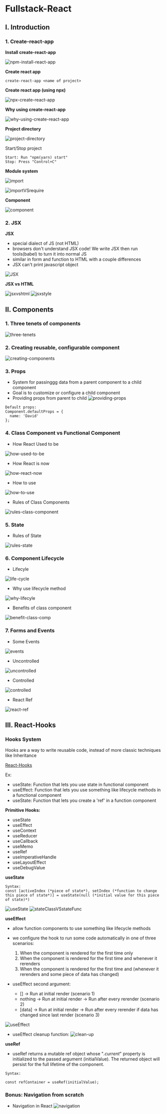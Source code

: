 # Fullstack-React

## I. Introduction

### 1. Create-react-app
**Install create-react-app** 

![npm-install-react-app](https://i.ibb.co/3TNN1XJ/npm-create-react-app.png)

**Create react app**
```
create-react-app <name of project>
```

**Create react app (using npx)**
  
![npx-create-react-app](https://i.ibb.co/y5YTqRq/npx-create-react-app.png)

**Why using create-react-app**

![why-using-create-react-app](https://i.ibb.co/D8m6h8G/using-create-react-app.png)

**Project directory**
  
![project-directory](https://i.ibb.co/vHJvBmC/project-directory.png)

Start/Stop project
```
Start: Run "npm(yarn) start"
Stop: Press "Control+C"
```

**Module system**

![import](https://i.ibb.co/cQstWhN/import-react.png)

![importVSrequire](https://i.ibb.co/RHjNGV0/import-VSrequire.png)

**Component**

![component](https://i.ibb.co/HHGKjyt/component.png)

### 2. JSX
**JSX**
- special dialect of JS (not HTML)
- browsers don't understand JSX code! We write JSX then run tools(babel) to turn it into normal JS
- similar in form and function to HTML with a couple differences
- JSX can't print javascript object
  
![JSX](https://i.ibb.co/PgBGtMg/JSX.png)

**JSX vs HTML**

![jsxvshtml](https://i.ibb.co/rvGN8bp/JSXvs-HTML.png)
![jsxstyle](https://i.ibb.co/qjmrcbb/style-JSX.png)

## II. Components
### 1. Three tenets of components

![three-tenets](https://i.ibb.co/T1H9ZRm/three-tenets.png)

### 2. Creating reusable, configurable component

![creating-components](https://i.ibb.co/19XfQSS/creating-components.png)

### 3. Props
- System for passinggg data from a parent component to a child component
- Goal is to customize or configure a child component
- Providing props from parent to child
![providing-props](https://i.ibb.co/jHMFjpz/provide-props.png)

```
Default props:
Component.defaultProps = {
  name: 'David'
};
```

### 4. Class Component vs Functional Component
- How React Used to be
  
![how-used-to-be](https://i.ibb.co/Byjmkbm/fum-VSclass.png)

- How React is now
  
![how-react-now](https://i.ibb.co/rt32pmZ/how-react-now.png)

- How to use
  
![how-to-use](https://i.ibb.co/h9FXbyx/how-to-use.png)

- Rules of Class Components

![rules-class-component](https://i.ibb.co/xzpGrSG/rules-class.png)

### 5. State
- Rules of State

![rules-state](https://i.ibb.co/HVmXYLy/rules-state.png)

### 6. Component Lifecycle
- Lifecyle

![life-cycle](https://miro.medium.com/max/1000/1*fdGC22mqWBAQ7jOFPPAvIg.png)

- Why use lifecycle method

![why-lifecyle](https://i.ibb.co/KK69nqk/why-lifecycle.png)

- Benefits of class component

![benefit-class-comp](https://i.ibb.co/Cv2YdNt/benefit-class-comp.png)

### 7. Forms and Events
- Some Events

![events](https://i.ibb.co/P6J76FX/events.png)

- Uncontrolled

![uncontrolled](https://i.ibb.co/wppvVZR/uncontrolled.png)

- Controlled

![controlled](https://i.ibb.co/LtrcP9R/controlled.png)

- React Ref

![react-ref](https://i.ibb.co/pdFrVGd/react-ref.png)

## III. React-Hooks

### Hooks System
Hooks are a way to write reusable code, instead of more classic techniques like Inheritance

[React-Hooks](https://reactjs.org/docs/hooks-intro.html)

Ex:
* useState: Function that lets you use state in functional component
* useEffect: Function that lets you use something like lifecycle methods in a functional component
* useState: Function that lets you create a 'ref' in a function component

**Primitive Hooks:**

* useState
* useEffect
* useContext
* useReducer
* useCallback
* useMemo
* useRef
* useImperativeHandle
* useLayoutEffect
* useDebugValue

**useState**
```
Syntax:
const [activeIndex (*piece of state*), setIndex (*function to change this piece of state*)] = useState(null (*initial value for this piece of state)*)
```

![useState](https://i.ibb.co/QC8svPs/useState.png)
![stateClassVSstateFunc](https://i.ibb.co/fFz1pf4/state-class-vs-state-func.png)

**useEffect**
- allow function components to use something like lifecycle methods
- we configure the hook to run some code automatically in one of three scenarios:
  1. When the component is rendered for the first time only
  2. When the component is rendered for the first time and whenever it rerenders
  3. When the component is rendered for the first time and (whenever it rerenders and some piece of data has changed)

- useEffect second argument:
  
  * [] -> Run at initial render (scenario 1) 
  * nothing -> Run at initial render -> Run after every rerender (scenario 2) 
  * [data] -> Run at initial render -> Run after every rerender if data has changed since last render (scenario 3) 

![useEffect](https://i.ibb.co/vDPf11Z/use-Effect-arguments.png)

- useEffect cleanup function:
![clean-up](https://i.ibb.co/YDtX9ym/cleanup.png)

**useRef**
- useRef returns a mutable ref object whose "*.current*" property is initialized to the passed argument (initialValue). The returned object will persist for the full lifetime of the component.

```
Syntax:

const refContainer = useRef(initialValue);
```

### Bonus: Navigation from scratch
- Navigation in React
![navigation](https://i.ibb.co/RCL66fY/react-navigation.png)